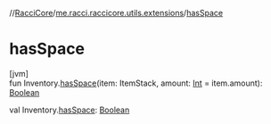 //[RacciCore](../../index.md)/[me.racci.raccicore.utils.extensions](index.md)/[hasSpace](has-space.md)

# hasSpace

[jvm]\
fun Inventory.[hasSpace](has-space.md)(item: ItemStack, amount: [Int](https://kotlinlang.org/api/latest/jvm/stdlib/kotlin/-int/index.html) = item.amount): [Boolean](https://kotlinlang.org/api/latest/jvm/stdlib/kotlin/-boolean/index.html)

val Inventory.[hasSpace](has-space.md): [Boolean](https://kotlinlang.org/api/latest/jvm/stdlib/kotlin/-boolean/index.html)
